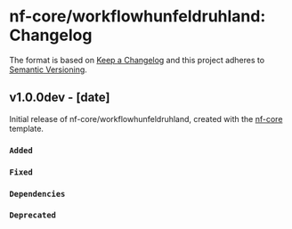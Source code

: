 # nf-core/workflowhunfeldruhland: Changelog

The format is based on [Keep a Changelog](https://keepachangelog.com/en/1.0.0/)
and this project adheres to [Semantic Versioning](https://semver.org/spec/v2.0.0.html).

## v1.0.0dev - [date]

Initial release of nf-core/workflowhunfeldruhland, created with the [nf-core](https://nf-co.re/) template.

### `Added`

### `Fixed`

### `Dependencies`

### `Deprecated`
